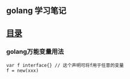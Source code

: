 ## golang 学习笔记 

## [目录](README.md)

### golang万能变量用法 

    var f interface{} // 这个声明可将f用于任意的变量 
    f = new(xxx) 


